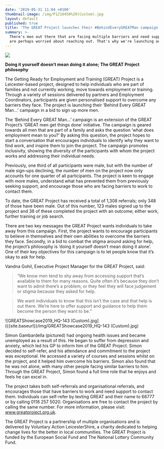 ```yaml
---
date: '2019-05-31 11:04 +0100'
thumbnail-image: /img/P1210450%20(Custom).jpg
layout: default
published: true
title: 'The GREAT Project launches their #BehindEveryGREATMan campaign'
summary: >-
  There's men out there that are facing multiple barriers and need support, but
  are perhaps worried about reaching out. That's why we're launching our
---
```

![]({{site.baseurl}}/img/P1210450%20(Custom)%20(1).jpg)

**Doing it yourself doesn’t mean doing it alone; The GREAT Project philosophy**

The Getting Ready for Employment and Training (GREAT) Project is a Leicester-based project, designed to help individuals who are part of families and not currently working, move towards employment or training. Through a variety of sessions delivered by partners and Employment Coordinators, participants are given personalised support to overcome any barriers they face. The project is launching their ‘Behind Every GREAT Man…’ campaign in a bid to sign up more men.

The ‘Behind Every GREAT Man…’ campaign is an extension of the GREAT Project’s ‘GREAT men get things done’ initiative. The campaign is geared towards all men that are part of a family and asks the question ‘what does employment mean to you?’ By asking this question, the project hopes to start a conversation that encourages individuals to identify why they want to find work, and inspire them to join the project. The campaign promotes inclusivity, showing the diversity of the participants with whom the project works and addressing their individual needs. 

Previously, one third of all participants were male, but with the number of male sign-ups declining, the number of men on the project now only accounts for one quarter of all participants. The project is keen to engage with more males, understand what has prevented them from previously seeking support, and encourage those who are facing barriers to work to contact them.

To date, the GREAT Project has received a total of 1,308 referrals; only 348 of those have been male. Out of this number, 123 males signed up to the project and 38 of these completed the project with an outcome; either work, further training or job search. 

There are two key messages the GREAT Project wants individuals to take away from this campaign. First, the project wants to encourage participants to believe in themselves and their own abilities to overcome the barriers they face. Secondly, in a bid to combat the stigma around asking for help, the project’s philosophy is ‘doing it yourself doesn’t mean doing it alone’. One of their key objectives for this campaign is to let people know that it’s okay to ask for help.

Vandna Gohil, Executive Project Manager for the GREAT Project, said: 

> “We know men tend to shy away from accessing support that’s available to them for many reasons. Quite often it’s because they don’t want to admit there’s a problem, or they feel they will face judgement or stigma because they asked for help. 

> We want individuals to know that this isn’t the case and that help is out there. We’re here to offer support and guidance to help them become the person they want to be.”

![GREATShowcase2019_HQ-143 (Custom).jpg]({{site.baseurl}}/img/GREATShowcase2019_HQ-143 (Custom).jpg)

Simon Gambardella (pictured) had ongoing health issues and became unemployed as a result of this. He began to suffer from depression and anxiety, which led his GP to inform him of the GREAT Project. Simon decided to self-refer, and his attendance and commitment to the project was exceptional. He accessed a variety of courses and sessions whilst on the project, and it helped him overcome his barriers. Simon also found that he was not alone, with many other people facing similar barriers to him. Through the GREAT Project, Simon found a full time role that he enjoys and feels he can excel in.

The project takes both self-referrals and organisational referrals, and encourages those that have barriers to work and need support to contact them. Individuals can self-refer by texting GREAT and their name to 66777 or by calling 0116 257 5020. Organisations are free to contact the project by calling the same number. For more information, please visit: www.greatproject.org.uk. 

The GREAT Project is a partnership of multiple organisations and is delivered by Voluntary Action LeicesterShire, a charity dedicated to helping change lives for the better in local communities. The GREAT Project is funded by the European Social Fund and The National Lottery Community Fund.

